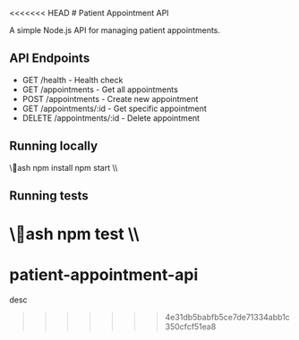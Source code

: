 <<<<<<< HEAD
﻿# Patient Appointment API

A simple Node.js API for managing patient appointments.

## API Endpoints

- GET /health - Health check
- GET /appointments - Get all appointments
- POST /appointments - Create new appointment
- GET /appointments/:id - Get specific appointment
- DELETE /appointments/:id - Delete appointment

## Running locally

\\\ash
npm install
npm start
\\\

## Running tests

\\\ash
npm test
\\\
=======
# patient-appointment-api
desc
>>>>>>> 4e31db5babfb5ce7de71334abb1c350cfcf51ea8

